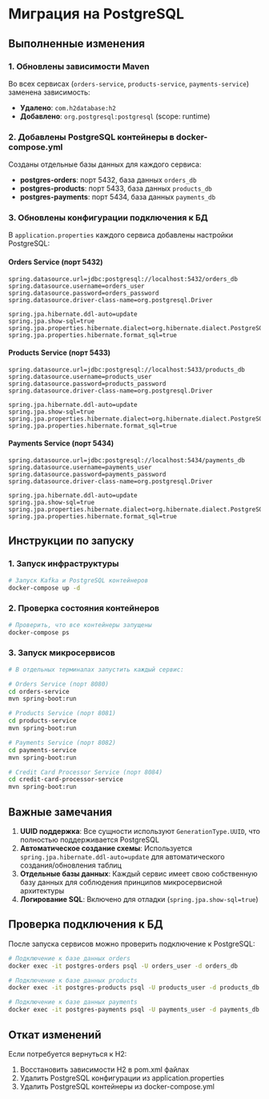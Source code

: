 # Миграция на PostgreSQL

## Выполненные изменения

### 1. Обновлены зависимости Maven
Во всех сервисах (`orders-service`, `products-service`, `payments-service`) заменена зависимость:
- **Удалено**: `com.h2database:h2`
- **Добавлено**: `org.postgresql:postgresql` (scope: runtime)

### 2. Добавлены PostgreSQL контейнеры в docker-compose.yml
Созданы отдельные базы данных для каждого сервиса:
- **postgres-orders**: порт 5432, база данных `orders_db`
- **postgres-products**: порт 5433, база данных `products_db`  
- **postgres-payments**: порт 5434, база данных `payments_db`

### 3. Обновлены конфигурации подключения к БД
В `application.properties` каждого сервиса добавлены настройки PostgreSQL:

#### Orders Service (порт 5432)
```properties
spring.datasource.url=jdbc:postgresql://localhost:5432/orders_db
spring.datasource.username=orders_user
spring.datasource.password=orders_password
spring.datasource.driver-class-name=org.postgresql.Driver

spring.jpa.hibernate.ddl-auto=update
spring.jpa.show-sql=true
spring.jpa.properties.hibernate.dialect=org.hibernate.dialect.PostgreSQLDialect
spring.jpa.properties.hibernate.format_sql=true
```

#### Products Service (порт 5433)
```properties
spring.datasource.url=jdbc:postgresql://localhost:5433/products_db
spring.datasource.username=products_user
spring.datasource.password=products_password
spring.datasource.driver-class-name=org.postgresql.Driver

spring.jpa.hibernate.ddl-auto=update
spring.jpa.show-sql=true
spring.jpa.properties.hibernate.dialect=org.hibernate.dialect.PostgreSQLDialect
spring.jpa.properties.hibernate.format_sql=true
```

#### Payments Service (порт 5434)
```properties
spring.datasource.url=jdbc:postgresql://localhost:5434/payments_db
spring.datasource.username=payments_user
spring.datasource.password=payments_password
spring.datasource.driver-class-name=org.postgresql.Driver

spring.jpa.hibernate.ddl-auto=update
spring.jpa.show-sql=true
spring.jpa.properties.hibernate.dialect=org.hibernate.dialect.PostgreSQLDialect
spring.jpa.properties.hibernate.format_sql=true
```

## Инструкции по запуску

### 1. Запуск инфраструктуры
```bash
# Запуск Kafka и PostgreSQL контейнеров
docker-compose up -d
```

### 2. Проверка состояния контейнеров
```bash
# Проверить, что все контейнеры запущены
docker-compose ps
```

### 3. Запуск микросервисов
```bash
# В отдельных терминалах запустить каждый сервис:

# Orders Service (порт 8080)
cd orders-service
mvn spring-boot:run

# Products Service (порт 8081)
cd products-service
mvn spring-boot:run

# Payments Service (порт 8082)
cd payments-service
mvn spring-boot:run

# Credit Card Processor Service (порт 8084)
cd credit-card-processor-service
mvn spring-boot:run
```

## Важные замечания

1. **UUID поддержка**: Все сущности используют `GenerationType.UUID`, что полностью поддерживается PostgreSQL
2. **Автоматическое создание схемы**: Используется `spring.jpa.hibernate.ddl-auto=update` для автоматического создания/обновления таблиц
3. **Отдельные базы данных**: Каждый сервис имеет свою собственную базу данных для соблюдения принципов микросервисной архитектуры
4. **Логирование SQL**: Включено для отладки (`spring.jpa.show-sql=true`)

## Проверка подключения к БД

После запуска сервисов можно проверить подключение к PostgreSQL:

```bash
# Подключение к базе данных orders
docker exec -it postgres-orders psql -U orders_user -d orders_db

# Подключение к базе данных products  
docker exec -it postgres-products psql -U products_user -d products_db

# Подключение к базе данных payments
docker exec -it postgres-payments psql -U payments_user -d payments_db
```

## Откат изменений

Если потребуется вернуться к H2:

1. Восстановить зависимости H2 в pom.xml файлах
2. Удалить PostgreSQL конфигурации из application.properties
3. Удалить PostgreSQL контейнеры из docker-compose.yml

